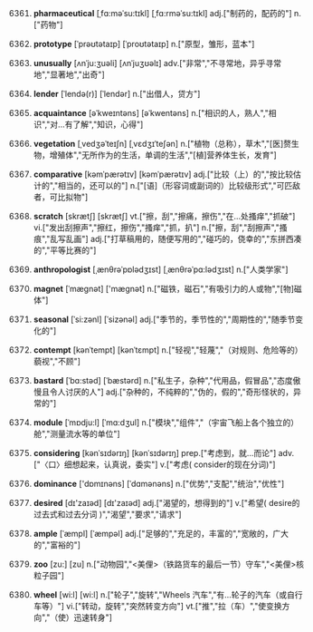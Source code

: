 6361. **pharmaceutical**
[ˌfɑ:məˈsu:tɪkl]  [ˌfɑ:rməˈsu:tɪkl]
adj.["制药的，配药的"]  n.["药物"]  

6362. **prototype**
[ˈprəʊtətaɪp]  [ˈproʊtətaɪp]
n.["原型，雏形，蓝本"]  

6363. **unusually**
[ʌnˈju:ʒuəli]  [ʌnˈjuʒʊəlɪ]
adv.["非常","不寻常地，异乎寻常地","显著地","出奇"]  

6364. **lender**
[ˈlendə(r)]  [ˈlendər]
n.["出借人，贷方"]  

6365. **acquaintance**
[əˈkweɪntəns]  [əˈkwentəns]
n.["相识的人，熟人","相识","对…有了解","知识，心得"]  

6366. **vegetation**
[ˌvedʒəˈteɪʃn]  [ˌvɛdʒɪˈteʃən]
n.["植物（总称），草木","[医]赘生物，增殖体","无所作为的生活，单调的生活","[植]营养体生长，发育"]  

6367. **comparative**
[kəmˈpærətɪv]  [kəmˈpærətɪv]
adj.["比较（上）的","按比较估计的","相当的，还可以的"]  n.["[语]（形容词或副词的）比较级形式","可匹敌者，可比拟物"]  

6368. **scratch**
[skrætʃ]  [skrætʃ]
vt.["擦，刮","擦痛，擦伤","在…处搔痒","抓破"]  vi.["发出刮擦声","擦红，擦伤","搔痒","抓，扒"]  n.["擦，刮","刮擦声","搔痕","乱写乱画"]  adj.["打草稿用的，随便写用的","碰巧的，侥幸的","东拼西凑的","平等比赛的"]  

6369. **anthropologist**
[ˌænθrəˈpɒlədʒɪst]  [ˌænθrəˈpɑ:lədʒɪst]
n.["人类学家"]  

6370. **magnet**
[ˈmægnət]  ['mæɡnət]
n.["磁铁，磁石","有吸引力的人或物","[物]磁体"]  

6371. **seasonal**
[ˈsi:zənl]  [ˈsizənəl]
adj.["季节的，季节性的","周期性的","随季节变化的"]  

6372. **contempt**
[kənˈtempt]  [kənˈtɛmpt]
n.["轻视","轻蔑","（对规则、危险等的）藐视","不顾"]  

6373. **bastard**
[ˈbɑ:stəd]  [ˈbæstərd]
n.["私生子，杂种","代用品，假冒品","态度傲慢且令人讨厌的人"]  adj.["杂种的，不纯粹的","伪的，假的","奇形怪状的，异常的"]  

6374. **module**
[ˈmɒdju:l]  [ˈmɑ:dʒul]
n.["模块","组件","（宇宙飞船上各个独立的）舱","测量流水等的单位"]  

6375. **considering**
[kənˈsɪdərɪŋ]  [kənˈsɪdərɪŋ]
prep.["考虑到，就…而论"]  adv.["〈口〉细想起来，认真说，委实"]  v.["考虑( consider的现在分词)"]  

6376. **dominance**
['dɒmɪnəns]  [ˈdɑmənəns]
n.["优势","支配","统治","优性"]  

6377. **desired**
[dɪ'zaɪəd]  [dɪ'zaɪəd]
adj.["渴望的，想得到的"]  v.["希望( desire的过去式和过去分词 )","渴望","要求","请求"]  

6378. **ample**
[ˈæmpl]  [ˈæmpəl]
adj.["足够的","充足的，丰富的","宽敞的，广大的","富裕的"]  

6379. **zoo**
[zu:]  [zu]
n.["动物园","<美俚>（铁路货车的最后一节）守车","<美俚>核粒子园"]  

6380. **wheel**
[wi:l]  [wi:l]
n.["轮子","旋转","Wheels 汽车","有…轮子的汽车（或自行车等）"]  vi.["转动，旋转","突然转变方向"]  vt.["推","拉（车）","使变换方向","（使）迅速转身"]  

